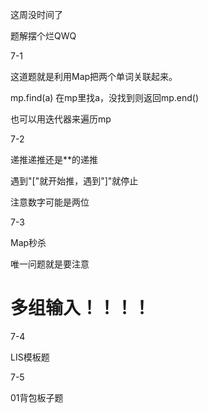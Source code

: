 这周没时间了

题解摆个烂QWQ

7-1

这道题就是利用Map把两个单词关联起来。

mp.find(a) 在mp里找a，没找到则返回mp.end()

也可以用迭代器来遍历mp

7-2

递推递推还是**的递推

遇到"["就开始推，遇到"]"就停止

注意数字可能是两位

7-3

Map秒杀

唯一问题就是要注意

# 多组输入！！！！

7-4

LIS模板题

7-5

01背包板子题
